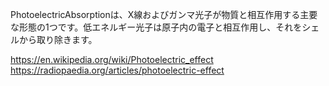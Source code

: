 PhotoelectricAbsorptionは、X線およびガンマ光子が物質と相互作用する主要な形態の1つです。低エネルギー光子は原子内の電子と相互作用し、それをシェルから取り除きます。

https://en.wikipedia.org/wiki/Photoelectric_effect https://radiopaedia.org/articles/photoelectric-effect
